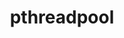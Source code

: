 ---
title: "pthreadpool"
layout: cache
categories: [package, develop]
meta: {"versions": ["2021-04-13"], "compilers": ["apple-clang@=15.0.0", "gcc@=11.1.0", "gcc@=11.3.0", "gcc@=11.4.0"], "oss": ["ubuntu20.04", "ubuntu22.04", "ventura"], "platforms": ["darwin", "linux"], "targets": ["aarch64", "ppc64le", "x86_64_v3"], "stacks": ["e4s", "e4s-power", "ml-darwin-aarch64-mps", "ml-linux-x86_64-cpu", "ml-linux-x86_64-cuda", "ml-linux-x86_64-rocm", "root"], "num_specs": 23, "num_specs_by_stack": {"root": 23, "ml-darwin-aarch64-mps": 1, "e4s-power": 1, "e4s": 9, "ml-linux-x86_64-rocm": 9, "ml-linux-x86_64-cuda": 12, "ml-linux-x86_64-cpu": 12}}
spec_details: [{"hash": "yjrrng7ziucotytze67hw7qe7gaebvhq", "compiler": "apple-clang@=15.0.0", "versions": ["2021-04-13"], "os": "ventura", "platform": "darwin", "target": "aarch64", "variants": ["build_system=cmake", "build_type=Release", "generator=ninja", "~ipo"], "stacks": ["root", "ml-darwin-aarch64-mps"], "size": "-", "tarball": "https://binaries.spack.io/develop/build_cache/darwin-ventura-aarch64/apple-clang-15.0.0/pthreadpool-2021-04-13/darwin-ventura-aarch64-apple-clang-15.0.0-pthreadpool-2021-04-13-yjrrng7ziucotytze67hw7qe7gaebvhq.spack"}, {"hash": "qryvfuyeg2a4xfifmvvyh2mehtn2rw6x", "compiler": "gcc@=11.1.0", "versions": ["2021-04-13"], "os": "ubuntu20.04", "platform": "linux", "target": "ppc64le", "variants": ["build_system=cmake", "build_type=Release", "generator=ninja", "~ipo"], "stacks": ["root", "e4s-power"], "size": "-", "tarball": "https://binaries.spack.io/develop/build_cache/linux-ubuntu20.04-ppc64le/gcc-11.1.0/pthreadpool-2021-04-13/linux-ubuntu20.04-ppc64le-gcc-11.1.0-pthreadpool-2021-04-13-qryvfuyeg2a4xfifmvvyh2mehtn2rw6x.spack"}, {"hash": "mi4i2ow5prj3kbdpn7rt6hbktwky4b4d", "compiler": "gcc@=11.1.0", "versions": ["2021-04-13"], "os": "ubuntu20.04", "platform": "linux", "target": "x86_64_v3", "variants": ["build_system=cmake", "build_type=Release", "generator=ninja", "~ipo"], "stacks": ["root", "e4s"], "size": "-", "tarball": "https://binaries.spack.io/develop/build_cache/linux-ubuntu20.04-x86_64_v3/gcc-11.1.0/pthreadpool-2021-04-13/linux-ubuntu20.04-x86_64_v3-gcc-11.1.0-pthreadpool-2021-04-13-mi4i2ow5prj3kbdpn7rt6hbktwky4b4d.spack"}, {"hash": "dc7aeixsxhtmoxnpb2fdxlhbuv4e2elv", "compiler": "gcc@=11.4.0", "versions": ["2021-04-13"], "os": "ubuntu20.04", "platform": "linux", "target": "x86_64_v3", "variants": ["build_system=cmake", "build_type=Release", "generator=ninja", "~ipo"], "stacks": ["root", "e4s"], "size": "-", "tarball": "https://binaries.spack.io/develop/build_cache/linux-ubuntu20.04-x86_64_v3/gcc-11.4.0/pthreadpool-2021-04-13/linux-ubuntu20.04-x86_64_v3-gcc-11.4.0-pthreadpool-2021-04-13-dc7aeixsxhtmoxnpb2fdxlhbuv4e2elv.spack"}, {"hash": "gnktcus3uis2rwsta4enf3ffk4uzq3hz", "compiler": "gcc@=11.4.0", "versions": ["2021-04-13"], "os": "ubuntu20.04", "platform": "linux", "target": "x86_64_v3", "variants": ["build_system=cmake", "build_type=Release", "generator=ninja", "~ipo"], "stacks": ["root", "e4s"], "size": "-", "tarball": "https://binaries.spack.io/develop/build_cache/linux-ubuntu20.04-x86_64_v3/gcc-11.4.0/pthreadpool-2021-04-13/linux-ubuntu20.04-x86_64_v3-gcc-11.4.0-pthreadpool-2021-04-13-gnktcus3uis2rwsta4enf3ffk4uzq3hz.spack"}, {"hash": "k4a5x32osd4jpggbld742nfa2gllseam", "compiler": "gcc@=11.4.0", "versions": ["2021-04-13"], "os": "ubuntu20.04", "platform": "linux", "target": "x86_64_v3", "variants": ["build_system=cmake", "build_type=Release", "generator=ninja", "~ipo"], "stacks": ["root", "e4s"], "size": "-", "tarball": "https://binaries.spack.io/develop/build_cache/linux-ubuntu20.04-x86_64_v3/gcc-11.4.0/pthreadpool-2021-04-13/linux-ubuntu20.04-x86_64_v3-gcc-11.4.0-pthreadpool-2021-04-13-k4a5x32osd4jpggbld742nfa2gllseam.spack"}, {"hash": "gbjbm6qg4nh5txbs4ac7yrnevnknai4f", "compiler": "gcc@=11.4.0", "versions": ["2021-04-13"], "os": "ubuntu20.04", "platform": "linux", "target": "x86_64_v3", "variants": ["build_system=cmake", "build_type=Release", "generator=ninja", "~ipo"], "stacks": ["root", "e4s"], "size": "-", "tarball": "https://binaries.spack.io/develop/build_cache/linux-ubuntu20.04-x86_64_v3/gcc-11.4.0/pthreadpool-2021-04-13/linux-ubuntu20.04-x86_64_v3-gcc-11.4.0-pthreadpool-2021-04-13-gbjbm6qg4nh5txbs4ac7yrnevnknai4f.spack"}, {"hash": "rcpsetljzwdtfj4zxgevr5tc6a57yrmn", "compiler": "gcc@=11.4.0", "versions": ["2021-04-13"], "os": "ubuntu20.04", "platform": "linux", "target": "x86_64_v3", "variants": ["build_system=cmake", "build_type=Release", "generator=ninja", "~ipo"], "stacks": ["root", "e4s"], "size": "-", "tarball": "https://binaries.spack.io/develop/build_cache/linux-ubuntu20.04-x86_64_v3/gcc-11.4.0/pthreadpool-2021-04-13/linux-ubuntu20.04-x86_64_v3-gcc-11.4.0-pthreadpool-2021-04-13-rcpsetljzwdtfj4zxgevr5tc6a57yrmn.spack"}, {"hash": "f227jk5bervxd4k6mlh4d4te3mwt4bcx", "compiler": "gcc@=11.4.0", "versions": ["2021-04-13"], "os": "ubuntu20.04", "platform": "linux", "target": "x86_64_v3", "variants": ["build_system=cmake", "build_type=Release", "generator=ninja", "~ipo"], "stacks": ["root", "e4s"], "size": "-", "tarball": "https://binaries.spack.io/develop/build_cache/linux-ubuntu20.04-x86_64_v3/gcc-11.4.0/pthreadpool-2021-04-13/linux-ubuntu20.04-x86_64_v3-gcc-11.4.0-pthreadpool-2021-04-13-f227jk5bervxd4k6mlh4d4te3mwt4bcx.spack"}, {"hash": "z2o7sc2j2vsix3pyqkzjajuwegda7r4x", "compiler": "gcc@=11.4.0", "versions": ["2021-04-13"], "os": "ubuntu20.04", "platform": "linux", "target": "x86_64_v3", "variants": ["build_system=cmake", "build_type=Release", "generator=ninja", "~ipo"], "stacks": ["root", "e4s"], "size": "-", "tarball": "https://binaries.spack.io/develop/build_cache/linux-ubuntu20.04-x86_64_v3/gcc-11.4.0/pthreadpool-2021-04-13/linux-ubuntu20.04-x86_64_v3-gcc-11.4.0-pthreadpool-2021-04-13-z2o7sc2j2vsix3pyqkzjajuwegda7r4x.spack"}, {"hash": "tmc3pf2f2o6ffghheu4n567ac2c2rwzi", "compiler": "gcc@=11.4.0", "versions": ["2021-04-13"], "os": "ubuntu20.04", "platform": "linux", "target": "x86_64_v3", "variants": ["build_system=cmake", "build_type=Release", "generator=ninja", "~ipo"], "stacks": ["root", "e4s"], "size": "-", "tarball": "https://binaries.spack.io/develop/build_cache/linux-ubuntu20.04-x86_64_v3/gcc-11.4.0/pthreadpool-2021-04-13/linux-ubuntu20.04-x86_64_v3-gcc-11.4.0-pthreadpool-2021-04-13-tmc3pf2f2o6ffghheu4n567ac2c2rwzi.spack"}, {"hash": "sc2a3555fthhvkvelytchm6rhby2n2pe", "compiler": "gcc@=11.3.0", "versions": ["2021-04-13"], "os": "ubuntu22.04", "platform": "linux", "target": "x86_64_v3", "variants": ["build_system=cmake", "build_type=Release", "generator=ninja", "~ipo"], "stacks": ["ml-linux-x86_64-rocm", "root", "ml-linux-x86_64-cuda", "ml-linux-x86_64-cpu"], "size": "-", "tarball": "https://binaries.spack.io/develop/build_cache/linux-ubuntu22.04-x86_64_v3/gcc-11.3.0/pthreadpool-2021-04-13/linux-ubuntu22.04-x86_64_v3-gcc-11.3.0-pthreadpool-2021-04-13-sc2a3555fthhvkvelytchm6rhby2n2pe.spack"}, {"hash": "uxp6i6p67tvm4xpd4ia4yp2saaikkxko", "compiler": "gcc@=11.3.0", "versions": ["2021-04-13"], "os": "ubuntu22.04", "platform": "linux", "target": "x86_64_v3", "variants": ["build_system=cmake", "build_type=Release", "generator=ninja", "~ipo"], "stacks": ["ml-linux-x86_64-rocm", "root", "ml-linux-x86_64-cuda", "ml-linux-x86_64-cpu"], "size": "-", "tarball": "https://binaries.spack.io/develop/build_cache/linux-ubuntu22.04-x86_64_v3/gcc-11.3.0/pthreadpool-2021-04-13/linux-ubuntu22.04-x86_64_v3-gcc-11.3.0-pthreadpool-2021-04-13-uxp6i6p67tvm4xpd4ia4yp2saaikkxko.spack"}, {"hash": "hxfpsx36lgsgv5kq3oewjuan22ab74si", "compiler": "gcc@=11.3.0", "versions": ["2021-04-13"], "os": "ubuntu22.04", "platform": "linux", "target": "x86_64_v3", "variants": ["build_system=cmake", "build_type=Release", "generator=ninja", "~ipo"], "stacks": ["ml-linux-x86_64-rocm", "root", "ml-linux-x86_64-cuda", "ml-linux-x86_64-cpu"], "size": "-", "tarball": "https://binaries.spack.io/develop/build_cache/linux-ubuntu22.04-x86_64_v3/gcc-11.3.0/pthreadpool-2021-04-13/linux-ubuntu22.04-x86_64_v3-gcc-11.3.0-pthreadpool-2021-04-13-hxfpsx36lgsgv5kq3oewjuan22ab74si.spack"}, {"hash": "ewf4md5fjpakid4qe345qap3hw5fpnjc", "compiler": "gcc@=11.3.0", "versions": ["2021-04-13"], "os": "ubuntu22.04", "platform": "linux", "target": "x86_64_v3", "variants": ["build_system=cmake", "build_type=Release", "generator=ninja", "~ipo"], "stacks": ["ml-linux-x86_64-rocm", "root", "ml-linux-x86_64-cuda", "ml-linux-x86_64-cpu"], "size": "-", "tarball": "https://binaries.spack.io/develop/build_cache/linux-ubuntu22.04-x86_64_v3/gcc-11.3.0/pthreadpool-2021-04-13/linux-ubuntu22.04-x86_64_v3-gcc-11.3.0-pthreadpool-2021-04-13-ewf4md5fjpakid4qe345qap3hw5fpnjc.spack"}, {"hash": "ewnpmdpzpt7adaa6hxs3wtqlu26lzdh3", "compiler": "gcc@=11.3.0", "versions": ["2021-04-13"], "os": "ubuntu22.04", "platform": "linux", "target": "x86_64_v3", "variants": ["build_system=cmake", "build_type=Release", "generator=ninja", "~ipo"], "stacks": ["ml-linux-x86_64-rocm", "root", "ml-linux-x86_64-cuda", "ml-linux-x86_64-cpu"], "size": "-", "tarball": "https://binaries.spack.io/develop/build_cache/linux-ubuntu22.04-x86_64_v3/gcc-11.3.0/pthreadpool-2021-04-13/linux-ubuntu22.04-x86_64_v3-gcc-11.3.0-pthreadpool-2021-04-13-ewnpmdpzpt7adaa6hxs3wtqlu26lzdh3.spack"}, {"hash": "pef6hkpqpvrvl5ovrlulzzjzdymtoswe", "compiler": "gcc@=11.3.0", "versions": ["2021-04-13"], "os": "ubuntu22.04", "platform": "linux", "target": "x86_64_v3", "variants": ["build_system=cmake", "build_type=Release", "generator=ninja", "~ipo"], "stacks": ["ml-linux-x86_64-rocm", "root", "ml-linux-x86_64-cuda", "ml-linux-x86_64-cpu"], "size": "-", "tarball": "https://binaries.spack.io/develop/build_cache/linux-ubuntu22.04-x86_64_v3/gcc-11.3.0/pthreadpool-2021-04-13/linux-ubuntu22.04-x86_64_v3-gcc-11.3.0-pthreadpool-2021-04-13-pef6hkpqpvrvl5ovrlulzzjzdymtoswe.spack"}, {"hash": "6ldiwnz5nmyn52ml5xxmohf3rsymhlrw", "compiler": "gcc@=11.3.0", "versions": ["2021-04-13"], "os": "ubuntu22.04", "platform": "linux", "target": "x86_64_v3", "variants": ["build_system=cmake", "build_type=Release", "generator=ninja", "~ipo"], "stacks": ["ml-linux-x86_64-rocm", "root", "ml-linux-x86_64-cuda", "ml-linux-x86_64-cpu"], "size": "-", "tarball": "https://binaries.spack.io/develop/build_cache/linux-ubuntu22.04-x86_64_v3/gcc-11.3.0/pthreadpool-2021-04-13/linux-ubuntu22.04-x86_64_v3-gcc-11.3.0-pthreadpool-2021-04-13-6ldiwnz5nmyn52ml5xxmohf3rsymhlrw.spack"}, {"hash": "dmvt2h752f7hnsou2tcockp3frkbls5s", "compiler": "gcc@=11.3.0", "versions": ["2021-04-13"], "os": "ubuntu22.04", "platform": "linux", "target": "x86_64_v3", "variants": ["build_system=cmake", "build_type=Release", "generator=ninja", "~ipo"], "stacks": ["root", "ml-linux-x86_64-cuda", "ml-linux-x86_64-cpu"], "size": "-", "tarball": "https://binaries.spack.io/develop/build_cache/linux-ubuntu22.04-x86_64_v3/gcc-11.3.0/pthreadpool-2021-04-13/linux-ubuntu22.04-x86_64_v3-gcc-11.3.0-pthreadpool-2021-04-13-dmvt2h752f7hnsou2tcockp3frkbls5s.spack"}, {"hash": "ommnrh74na4cbzz4yftg2zzpptlo2frc", "compiler": "gcc@=11.3.0", "versions": ["2021-04-13"], "os": "ubuntu22.04", "platform": "linux", "target": "x86_64_v3", "variants": ["build_system=cmake", "build_type=Release", "generator=ninja", "~ipo"], "stacks": ["root", "ml-linux-x86_64-cuda", "ml-linux-x86_64-cpu"], "size": "-", "tarball": "https://binaries.spack.io/develop/build_cache/linux-ubuntu22.04-x86_64_v3/gcc-11.3.0/pthreadpool-2021-04-13/linux-ubuntu22.04-x86_64_v3-gcc-11.3.0-pthreadpool-2021-04-13-ommnrh74na4cbzz4yftg2zzpptlo2frc.spack"}, {"hash": "azrgmjtj6qw4el6uv2ujofphhv7mhmuz", "compiler": "gcc@=11.3.0", "versions": ["2021-04-13"], "os": "ubuntu22.04", "platform": "linux", "target": "x86_64_v3", "variants": ["build_system=cmake", "build_type=Release", "generator=ninja", "~ipo"], "stacks": ["ml-linux-x86_64-rocm", "root", "ml-linux-x86_64-cuda", "ml-linux-x86_64-cpu"], "size": "-", "tarball": "https://binaries.spack.io/develop/build_cache/linux-ubuntu22.04-x86_64_v3/gcc-11.3.0/pthreadpool-2021-04-13/linux-ubuntu22.04-x86_64_v3-gcc-11.3.0-pthreadpool-2021-04-13-azrgmjtj6qw4el6uv2ujofphhv7mhmuz.spack"}, {"hash": "rt7m6phkdnqwjwlk45ksolg7jutx5uow", "compiler": "gcc@=11.3.0", "versions": ["2021-04-13"], "os": "ubuntu22.04", "platform": "linux", "target": "x86_64_v3", "variants": ["build_system=cmake", "build_type=Release", "generator=ninja", "~ipo"], "stacks": ["root", "ml-linux-x86_64-cuda", "ml-linux-x86_64-cpu"], "size": "-", "tarball": "https://binaries.spack.io/develop/build_cache/linux-ubuntu22.04-x86_64_v3/gcc-11.3.0/pthreadpool-2021-04-13/linux-ubuntu22.04-x86_64_v3-gcc-11.3.0-pthreadpool-2021-04-13-rt7m6phkdnqwjwlk45ksolg7jutx5uow.spack"}, {"hash": "lqveaw33cna2g57w6jx7wdjkw3ug6nm7", "compiler": "gcc@=11.3.0", "versions": ["2021-04-13"], "os": "ubuntu22.04", "platform": "linux", "target": "x86_64_v3", "variants": ["build_system=cmake", "build_type=Release", "generator=ninja", "~ipo"], "stacks": ["ml-linux-x86_64-rocm", "root", "ml-linux-x86_64-cuda", "ml-linux-x86_64-cpu"], "size": "-", "tarball": "https://binaries.spack.io/develop/build_cache/linux-ubuntu22.04-x86_64_v3/gcc-11.3.0/pthreadpool-2021-04-13/linux-ubuntu22.04-x86_64_v3-gcc-11.3.0-pthreadpool-2021-04-13-lqveaw33cna2g57w6jx7wdjkw3ug6nm7.spack"}]
---